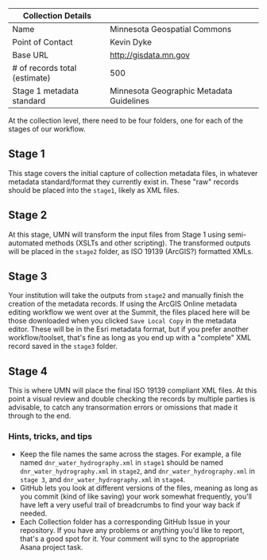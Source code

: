 |    Collection Details          |                                          |
|--------------------------------|------------------------------------------| 
| Name                           | Minnesota Geospatial Commons             |
| Point of Contact               | Kevin Dyke                               |
| Base URL                       | http://gisdata.mn.gov                    |
| \# of records total (estimate) |      500                                 |
| Stage 1 metadata standard      | Minnesota Geographic Metadata Guidelines |

At the collection level, there need to be four folders, one for each of the stages of our workflow.

## Stage 1
This stage covers the initial capture of collection metadata files, in whatever metadata standard/format they currently exist in. These "raw" records should be placed into the `stage1`, likely as XML files.

## Stage 2
At this stage, UMN will transform the input files from Stage 1 using semi-automated methods (XSLTs and other scripting). The transformed outputs will be placed in the `stage2` folder, as ISO 19139 (ArcGIS?) formatted XMLs.

## Stage 3
Your institution will take the outputs from `stage2` and manually finish the creation of the metadata records. If using the ArcGIS Online metadata editing workflow we went over at the Summit, the files placed here will be those downloaded when you clicked `Save Local Copy` in the metadata editor. These will be in the Esri metadata format, but if you prefer another workflow/toolset, that's fine as long as you end up with a "complete" XML record saved in the `stage3` folder.

## Stage 4
This is where UMN will place the final ISO 19139 compliant XML files. At this point a visual review and double checking the records by multiple parties is advisable, to catch any transormation errors or omissions that made it through to the end.

### Hints, tricks, and tips
- Keep the file names the same across the stages. For example, a file named `dnr_water_hydrography.xml` in `stage1` should be named `dnr_water_hydrography.xml` in `stage2`, and `dnr_water_hydrography.xml` in `stage 3`, and `dnr_water_hydrography.xml` in `stage4`.
- GitHub lets you look at different versions of the files, meaning as long as you commit (kind of like saving) your work somewhat frequently, you'll have left a very useful trail of breadcrumbs to find your way back if needed.
- Each Collection folder has a corresponding GitHub Issue in your repository. If you have any problems or anything you'd like to report, that's a good spot for it. Your comment will sync to the appropriate Asana project task.